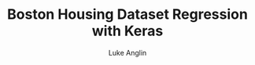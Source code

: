 ---
title: Boston Housing Dataset Regression with Keras
author: Luke Anglin
categories: ml

image: https://joshuagoings.com/assets/linear.png
description: Looking at how one goes about creating a regression algorithm with a neural network
topics: Keras regression
sources: Francois Chollet's <i>Deep Learning with Python</i>
publish: True
link: https://nbviewer.jupyter.org/github/LukeAnglin/WebApp/blob/master/categories/MLProjects/Notes/Keras-Boston-Regression.ipynb
---